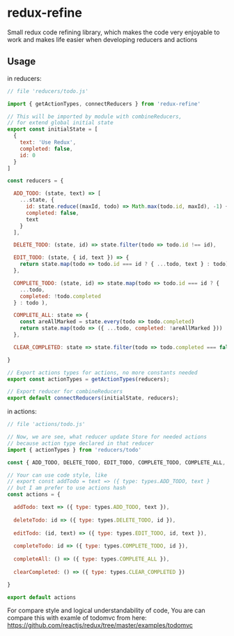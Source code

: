 # redux-refine
Small redux code refining library, which makes the code very enjoyable to work and makes life easier when developing reducers and actions

## Usage
in reducers:
```javascript
// file 'reducers/todo.js'

import { getActionTypes, connectReducers } from 'redux-refine'

// This will be imported by module with combineReducers, 
// for extend global initial state
export const initialState = [
  {
    text: 'Use Redux',
    completed: false,
    id: 0
  }
]

const reducers = {

  ADD_TODO: (state, text) => [
    ...state, {
      id: state.reduce((maxId, todo) => Math.max(todo.id, maxId), -1) + 1,
      completed: false,
      text
    }
  ],

  DELETE_TODO: (state, id) => state.filter(todo => todo.id !== id),

  EDIT_TODO: (state, { id, text }) => {
    return state.map(todo => todo.id === id ? { ...todo, text } : todo)
  },

  COMPLETE_TODO: (state, id) => state.map(todo => todo.id === id ? { 
    ...todo, 
    completed: !todo.completed 
  } : todo ),

  COMPLETE_ALL: state => {
    const areAllMarked = state.every(todo => todo.completed)
    return state.map(todo => ({ ...todo, completed: !areAllMarked }))
  },

  CLEAR_COMPLETED: state => state.filter(todo => todo.completed === false)

}

// Export actions types for actions, no more constants needed
export const actionTypes = getActionTypes(reducers);

// Export reducer for combineReducers 
export default connectReducers(initialState, reducers);
```
in actions:
```javascript
// file 'actions/todo.js'

// Now, we are see, what reducer update Store for needed actions
// because action type declared in that reducer
import { actionTypes } from 'reducers/todo'

const { ADD_TODO, DELETE_TODO, EDIT_TODO, COMPLETE_TODO, COMPLETE_ALL, CLEAR_COMPLETED } = actionTypes;

// Your can use code style, like
// export const addTodo = text => ({ type: types.ADD_TODO, text }
// but I am prefer to use actions hash
const actions = {

  addTodo: text => ({ type: types.ADD_TODO, text }),
  
  deleteTodo: id => ({ type: types.DELETE_TODO, id }),
  
  editTodo: (id, text) => ({ type: types.EDIT_TODO, id, text }),
  
  completeTodo: id => ({ type: types.COMPLETE_TODO, id }),
  
  completeAll: () => ({ type: types.COMPLETE_ALL }),
  
  clearCompleted: () => ({ type: types.CLEAR_COMPLETED })

}

export default actions
```
For compare style and logical understandability of code, You are can compare this with examle of todomvc from here: https://github.com/reactjs/redux/tree/master/examples/todomvc
